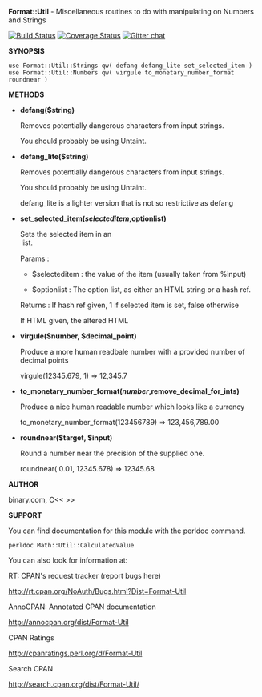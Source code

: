 **Format::Util** - Miscellaneous routines to do with manipulating on Numbers and Strings

[![Build Status](https://travis-ci.org/binary-com/perl-Format-Util.svg?branch=master)](https://travis-ci.org/binary-com/perl-Format-Util)
[![Coverage Status](https://coveralls.io/repos/binary-com/perl-Format-Util.png?branch=master)](https://coveralls.io/r/binary-com/perl-Format-Util?branch=master)
[![Gitter chat](https://badges.gitter.im/binary-com/perl-Format-Util.png)](https://gitter.im/binary-com/perl-Format-Util)


**SYNOPSIS**

    use Format::Util::Strings qw( defang defang_lite set_selected_item )
    use Format::Util::Numbers qw( virgule to_monetary_number_format roundnear )

**METHODS**


- **defang($string)**

    Removes potentially dangerous characters from input strings.

    You should probably be using Untaint.

- **defang_lite($string)**

    Removes potentially dangerous characters from input strings.

    You should probably be using Untaint.

    defang_lite is a lighter version that is not so restrictive as defang

- **set_selected_item($selecteditem,$optionlist)**

    Sets the selected item in an <option> list.

    Params  :

    - $selecteditem : the value of the item (usually taken from %input)

    - $optionlist : The option list, as either an HTML string or a hash ref.

    Returns : If hash ref given, 1 if selected item is set, false otherwise

    If HTML given, the altered HTML

- **virgule($number, $decimal_point)**

    Produce a more human readbale number with a provided number of decimal points

    virgule(12345.679, 1) => 12,345.7

- **to_monetary_number_format($number,$remove_decimal_for_ints)**

    Produce a nice human readable number which looks like a currency

    to_monetary_number_format(123456789) => 123,456,789.00

- **roundnear($target, $input)**

    Round a number near the precision of the supplied one.

    roundnear( 0.01, 12345.678) => 12345.68


**AUTHOR**

binary.com, C<< <rakesh at binary.com> >>

**SUPPORT**

You can find documentation for this module with the perldoc command.

    perldoc Math::Util::CalculatedValue


You can also look for information at:


RT: CPAN's request tracker (report bugs here)

<http://rt.cpan.org/NoAuth/Bugs.html?Dist=Format-Util>

AnnoCPAN: Annotated CPAN documentation

<http://annocpan.org/dist/Format-Util>

CPAN Ratings

<http://cpanratings.perl.org/d/Format-Util>

Search CPAN

<http://search.cpan.org/dist/Format-Util/>

